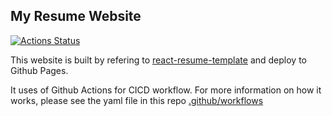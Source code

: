 ## My Resume Website

[![Actions Status](https://github.com/limkhashing/limkhashing.github.io/workflows/Github%20Pages/badge.svg)](https://github.com/limkhashing/limkhashing.github.io/actions)

This website is built by refering to [react-resume-template](https://github.com/tbakerx/react-resume-template) and deploy to Github Pages.

It uses of Github Actions for CICD workflow. For more information on how it works, please see the yaml file in this repo [.github/workflows](https://github.com/limkhashing/limkhashing.github.io/blob/development/.github/workflows/nodejs.yml)
